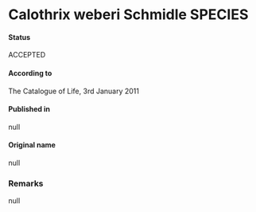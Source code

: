 # Calothrix weberi Schmidle SPECIES

#### Status
ACCEPTED

#### According to
The Catalogue of Life, 3rd January 2011

#### Published in
null

#### Original name
null

### Remarks
null